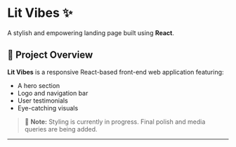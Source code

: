 # Lit Vibes ✨

A stylish and empowering landing page built using **React**.

## 🚀 Project Overview

**Lit Vibes** is a responsive React-based front-end web application featuring:
- A hero section
- Logo and navigation bar
- User testimonials
- Eye-catching visuals


> 🔧 **Note:** Styling is currently in progress. Final polish and media queries are being added.

---

